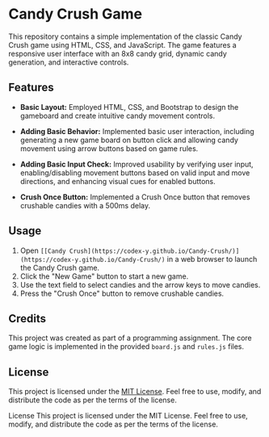# Candy Crush Game

This repository contains a simple implementation of the classic Candy Crush game using HTML, CSS, and JavaScript. The game features a responsive user interface with an 8x8 candy grid, dynamic candy generation, and interactive controls.

## Features

- **Basic Layout:** Employed HTML, CSS, and Bootstrap to design the gameboard and create intuitive candy movement controls.

- **Adding Basic Behavior:** Implemented basic user interaction, including generating a new game board on button click and allowing candy movement using arrow buttons based on game rules.

- **Adding Basic Input Check:** Improved usability by verifying user input, enabling/disabling movement buttons based on valid input and move directions, and enhancing visual cues for enabled buttons.

- **Crush Once Button:** Implemented a Crush Once button that removes crushable candies with a 500ms delay.

## Usage

1. Open `[[Candy Crush](https://codex-y.github.io/Candy-Crush/)](https://codex-y.github.io/Candy-Crush/)` in a web browser to launch the Candy Crush game.
2. Click the "New Game" button to start a new game.
3. Use the text field to select candies and the arrow keys to move candies.
4. Press the "Crush Once" button to remove crushable candies.

## Credits

This project was created as part of a programming assignment. The core game logic is implemented in the provided `board.js` and `rules.js` files.

## License

This project is licensed under the [MIT License](LICENSE.md). Feel free to use, modify, and distribute the code as per the terms of the license.

License
This project is licensed under the MIT License. Feel free to use, modify, and distribute the code as per the terms of the license.
